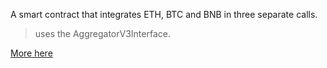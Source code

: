 A smart contract that integrates ETH, BTC and BNB in three separate calls.
> uses the AggregatorV3Interface.


[More here](https://docs.chain.link/docs/reference-contracts)
